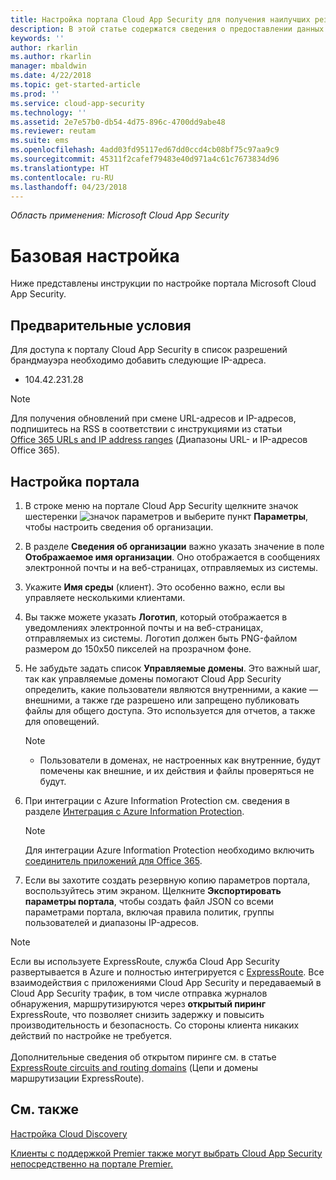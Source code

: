 ```yaml
---
title: Настройка портала Cloud App Security для получения наилучших результатов | Документы Майкрософт
description: В этой статье содержатся сведения о предоставлении данных об организации в Cloud App Security.
keywords: ''
author: rkarlin
ms.author: rkarlin
manager: mbaldwin
ms.date: 4/22/2018
ms.topic: get-started-article
ms.prod: ''
ms.service: cloud-app-security
ms.technology: ''
ms.assetid: 2e7e57b0-db54-4d75-896c-4700dd9abe48
ms.reviewer: reutam
ms.suite: ems
ms.openlocfilehash: 4add03fd95117ed67dd0ccd4cb08bf75c97aa9c9
ms.sourcegitcommit: 45311f2cafef79483e40d971a4c61c7673834d96
ms.translationtype: HT
ms.contentlocale: ru-RU
ms.lasthandoff: 04/23/2018
---
```

*Область применения: Microsoft Cloud App Security*

# <a name="basic-setup"></a>Базовая настройка
Ниже представлены инструкции по настройке портала Microsoft Cloud App Security.

## <a name="prerequisites"></a>Предварительные условия 
Для доступа к порталу Cloud App Security в список разрешений брандмауэра необходимо добавить следующие IP-адреса.  
  
- 104.42.231.28  
  
> [!NOTE]  
>  Для получения обновлений при смене URL-адресов и IP-адресов, подпишитесь на RSS в соответствии с инструкциями из статьи [Office 365 URLs and IP address ranges](https://support.office.com/article/Office-365-URLs-and-IP-address-ranges-8548a211-3fe7-47cb-abb1-355ea5aa88a2) (Диапазоны URL- и IP-адресов Office 365).  
  
## <a name="set-up-the-portal"></a>Настройка портала  
  
1. В строке меню на портале Cloud App Security щелкните значок шестеренки ![значок параметров](./media/settings-icon.png "settings icon") и выберите пункт **Параметры**, чтобы настроить сведения об организации.     

2. В разделе **Сведения об организации** важно указать значение в поле **Отображаемое имя организации**. Оно отображается в сообщениях электронной почты и на веб-страницах, отправляемых из системы.  
  
3. Укажите **Имя среды** (клиент). Это особенно важно, если вы управляете несколькими клиентами.  
  
4. Вы также можете указать **Логотип**, который отображается в уведомлениях электронной почты и на веб-страницах, отправляемых из системы. Логотип должен быть PNG-файлом размером до 150x50 пикселей на прозрачном фоне.  

5. Не забудьте задать список **Управляемые домены**. Это важный шаг, так как управляемые домены помогают Cloud App Security определить, какие пользователи являются внутренними, а какие — внешними, а также где разрешено или запрещено публиковать файлы для общего доступа. Это используется для отчетов, а также для оповещений.  
   > [!NOTE] 
   > - Пользователи в доменах, не настроенных как внутренние, будут помечены как внешние, и их действия и файлы проверяться не будут.

6. При интеграции с Azure Information Protection см. сведения в разделе [Интеграция с Azure Information Protection](azip-integration.md). 

   >[!NOTE]
   > Для интеграции Azure Information Protection необходимо включить [соединитель приложений для Office 365](connect-office-365-to-microsoft-cloud-app-security.md).
  
7. Если вы захотите создать резервную копию параметров портала, воспользуйтесь этим экраном. Щелкните **Экспортировать параметры портала**, чтобы создать файл JSON со всеми параметрами портала, включая правила политик, группы пользователей и диапазоны IP-адресов.  
  
   
> [!NOTE] 
> Если вы используете ExpressRoute, служба Cloud App Security развертывается в Azure и полностью интегрируется с [ExpressRoute](https://azure.microsoft.com/documentation/articles/expressroute-introduction/). Все взаимодействия с приложениями Cloud App Security и передаваемый в Cloud App Security трафик, в том числе отправка журналов обнаружения, маршрутизируются через **открытый пиринг** ExpressRoute, что позволяет снизить задержку и повысить производительность и безопасность. Со стороны клиента никаких действий по настройке не требуется. <br></br>Дополнительные сведения об открытом пиринге см. в статье [ExpressRoute circuits and routing domains](https://azure.microsoft.com/documentation/articles/expressroute-circuit-peerings/) (Цепи и домены маршрутизации ExpressRoute).  
    
## <a name="see-also"></a>См. также  
[Настройка Cloud Discovery](set-up-cloud-discovery.md)   

[Клиенты с поддержкой Premier также могут выбрать Cloud App Security непосредственно на портале Premier.](https://premier.microsoft.com/)  
  
  